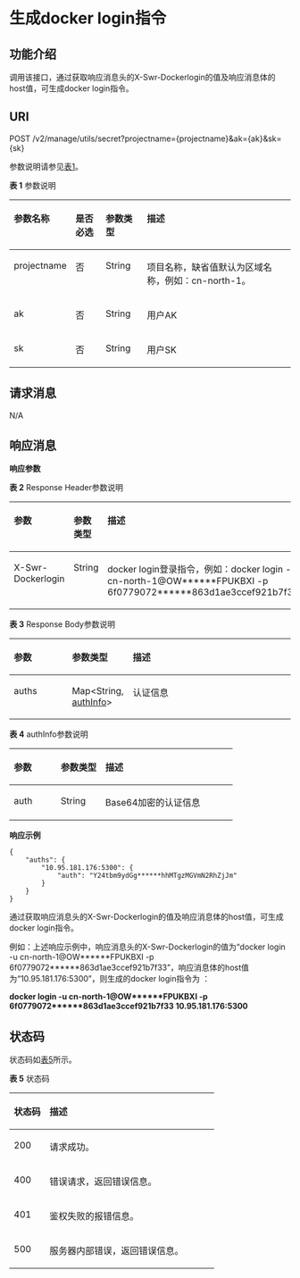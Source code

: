 # 生成docker login指令<a name="swr_02_0052"></a>

## 功能介绍<a name="section14905762191056"></a>

调用该接口，通过获取响应消息头的X-Swr-Dockerlogin的值及响应消息体的host值，可生成docker login指令。

## URI<a name="section10482810165331"></a>

POST /v2/manage/utils/secret?projectname=\{projectname\}&ak=\{ak\}&sk=\{sk\}

参数说明请参见[表1](#table05962819187)。

**表 1**  参数说明

<a name="table05962819187"></a>
<table><thead align="left"><tr id="row18599289181"><th class="cellrowborder" valign="top" width="15.68%" id="mcps1.2.5.1.1"><p id="p145942820183"><a name="p145942820183"></a><a name="p145942820183"></a>参数名称</p>
</th>
<th class="cellrowborder" valign="top" width="11.27%" id="mcps1.2.5.1.2"><p id="p1450315424313"><a name="p1450315424313"></a><a name="p1450315424313"></a>是否必选</p>
</th>
<th class="cellrowborder" valign="top" width="15.06%" id="mcps1.2.5.1.3"><p id="p15022419437"><a name="p15022419437"></a><a name="p15022419437"></a>参数类型</p>
</th>
<th class="cellrowborder" valign="top" width="57.989999999999995%" id="mcps1.2.5.1.4"><p id="p205910283185"><a name="p205910283185"></a><a name="p205910283185"></a>描述</p>
</th>
</tr>
</thead>
<tbody><tr id="row146018284188"><td class="cellrowborder" valign="top" width="15.68%" headers="mcps1.2.5.1.1 "><p id="p10585203891316"><a name="p10585203891316"></a><a name="p10585203891316"></a>projectname</p>
</td>
<td class="cellrowborder" valign="top" width="11.27%" headers="mcps1.2.5.1.2 "><p id="p198322817174"><a name="p198322817174"></a><a name="p198322817174"></a>否</p>
</td>
<td class="cellrowborder" valign="top" width="15.06%" headers="mcps1.2.5.1.3 "><p id="p19795113419177"><a name="p19795113419177"></a><a name="p19795113419177"></a>String</p>
</td>
<td class="cellrowborder" valign="top" width="57.989999999999995%" headers="mcps1.2.5.1.4 "><p id="p1658514381137"><a name="p1658514381137"></a><a name="p1658514381137"></a>项目名称，缺省值默认为区域名称，例如：cn-north-1。</p>
</td>
</tr>
<tr id="row1160152816186"><td class="cellrowborder" valign="top" width="15.68%" headers="mcps1.2.5.1.1 "><p id="p6585438161310"><a name="p6585438161310"></a><a name="p6585438161310"></a>ak</p>
</td>
<td class="cellrowborder" valign="top" width="11.27%" headers="mcps1.2.5.1.2 "><p id="p81111128181719"><a name="p81111128181719"></a><a name="p81111128181719"></a>否</p>
</td>
<td class="cellrowborder" valign="top" width="15.06%" headers="mcps1.2.5.1.3 "><p id="p1079843413176"><a name="p1079843413176"></a><a name="p1079843413176"></a>String</p>
</td>
<td class="cellrowborder" valign="top" width="57.989999999999995%" headers="mcps1.2.5.1.4 "><p id="p16585203813139"><a name="p16585203813139"></a><a name="p16585203813139"></a>用户AK</p>
</td>
</tr>
<tr id="row7611288187"><td class="cellrowborder" valign="top" width="15.68%" headers="mcps1.2.5.1.1 "><p id="p6585103819131"><a name="p6585103819131"></a><a name="p6585103819131"></a>sk</p>
</td>
<td class="cellrowborder" valign="top" width="11.27%" headers="mcps1.2.5.1.2 "><p id="p11585113871314"><a name="p11585113871314"></a><a name="p11585113871314"></a>否</p>
</td>
<td class="cellrowborder" valign="top" width="15.06%" headers="mcps1.2.5.1.3 "><p id="p1880163431716"><a name="p1880163431716"></a><a name="p1880163431716"></a>String</p>
</td>
<td class="cellrowborder" valign="top" width="57.989999999999995%" headers="mcps1.2.5.1.4 "><p id="p10585133891316"><a name="p10585133891316"></a><a name="p10585133891316"></a>用户SK</p>
</td>
</tr>
</tbody>
</table>

## 请求消息<a name="s8246d3afdd6f44dc817ce0c3f2ac7d53"></a>

N/A

## 响应消息<a name="sab9be5ce850743859bb238e072f8d1f2"></a>

**响应参数**

**表 2**  Response Header参数说明

<a name="table1669936122412"></a>
<table><thead align="left"><tr id="row56991369241"><th class="cellrowborder" valign="top" width="20.89%" id="mcps1.2.4.1.1"><p id="p6699667249"><a name="p6699667249"></a><a name="p6699667249"></a>参数</p>
</th>
<th class="cellrowborder" valign="top" width="20.11%" id="mcps1.2.4.1.2"><p id="p269919620247"><a name="p269919620247"></a><a name="p269919620247"></a>参数类型</p>
</th>
<th class="cellrowborder" valign="top" width="59%" id="mcps1.2.4.1.3"><p id="p166992061240"><a name="p166992061240"></a><a name="p166992061240"></a>描述</p>
</th>
</tr>
</thead>
<tbody><tr id="row158942365248"><td class="cellrowborder" valign="top" width="20.89%" headers="mcps1.2.4.1.1 "><p id="p1389423616246"><a name="p1389423616246"></a><a name="p1389423616246"></a>X-Swr-Dockerlogin</p>
</td>
<td class="cellrowborder" valign="top" width="20.11%" headers="mcps1.2.4.1.2 "><p id="p195980421242"><a name="p195980421242"></a><a name="p195980421242"></a>String</p>
</td>
<td class="cellrowborder" valign="top" width="59%" headers="mcps1.2.4.1.3 "><p id="p759819427240"><a name="p759819427240"></a><a name="p759819427240"></a>docker login登录指令，例如：docker login -u cn-north-1@OW******FPUKBXI -p 6f0779072******863d1ae3ccef921b7f33</p>
</td>
</tr>
</tbody>
</table>

**表 3**  Response Body参数说明

<a name="table34001413863"></a>
<table><thead align="left"><tr id="row17400171319612"><th class="cellrowborder" valign="top" width="20.89%" id="mcps1.2.4.1.1"><p id="p1840015139619"><a name="p1840015139619"></a><a name="p1840015139619"></a>参数</p>
</th>
<th class="cellrowborder" valign="top" width="20.11%" id="mcps1.2.4.1.2"><p id="p24002135620"><a name="p24002135620"></a><a name="p24002135620"></a>参数类型</p>
</th>
<th class="cellrowborder" valign="top" width="59%" id="mcps1.2.4.1.3"><p id="p174008131163"><a name="p174008131163"></a><a name="p174008131163"></a>描述</p>
</th>
</tr>
</thead>
<tbody><tr id="row11400113668"><td class="cellrowborder" valign="top" width="20.89%" headers="mcps1.2.4.1.1 "><p id="p1348353715289"><a name="p1348353715289"></a><a name="p1348353715289"></a>auths</p>
</td>
<td class="cellrowborder" valign="top" width="20.11%" headers="mcps1.2.4.1.2 "><p id="p114831837142811"><a name="p114831837142811"></a><a name="p114831837142811"></a>Map&lt;String, <a href="#table1787854911167">authInfo</a>&gt;</p>
</td>
<td class="cellrowborder" valign="top" width="59%" headers="mcps1.2.4.1.3 "><p id="p74838372289"><a name="p74838372289"></a><a name="p74838372289"></a>认证信息</p>
</td>
</tr>
</tbody>
</table>

**表 4**  authInfo参数说明

<a name="table1787854911167"></a>
<table><thead align="left"><tr id="row1588184916165"><th class="cellrowborder" valign="top" width="21%" id="mcps1.2.4.1.1"><p id="p158847496166"><a name="p158847496166"></a><a name="p158847496166"></a>参数</p>
</th>
<th class="cellrowborder" valign="top" width="20%" id="mcps1.2.4.1.2"><p id="p2088624911169"><a name="p2088624911169"></a><a name="p2088624911169"></a>参数类型</p>
</th>
<th class="cellrowborder" valign="top" width="59%" id="mcps1.2.4.1.3"><p id="p128875496169"><a name="p128875496169"></a><a name="p128875496169"></a>描述</p>
</th>
</tr>
</thead>
<tbody><tr id="row888994917169"><td class="cellrowborder" valign="top" width="21%" headers="mcps1.2.4.1.1 "><p id="p1142716375293"><a name="p1142716375293"></a><a name="p1142716375293"></a>auth</p>
</td>
<td class="cellrowborder" valign="top" width="20%" headers="mcps1.2.4.1.2 "><p id="p642773742911"><a name="p642773742911"></a><a name="p642773742911"></a>String</p>
</td>
<td class="cellrowborder" valign="top" width="59%" headers="mcps1.2.4.1.3 "><p id="p194274374297"><a name="p194274374297"></a><a name="p194274374297"></a>Base64加密的认证信息</p>
</td>
</tr>
</tbody>
</table>

**响应示例**

```
{
    "auths": {
        "10.95.181.176:5300": {
            "auth": "Y24tbm9ydGg******hhMTgzMGVmN2RhZjJm"
        }
    }
}
```

通过获取响应消息头的X-Swr-Dockerlogin的值及响应消息体的host值，可生成docker login指令。

例如：上述响应示例中，响应消息头的X-Swr-Dockerlogin的值为“docker login -u cn-north-1@OW\*\*\*\*\*\*FPUKBXI -p 6f0779072\*\*\*\*\*\*863d1ae3ccef921b7f33”，响应消息体的host值为“10.95.181.176:5300”，则生成的docker login指令为 ：

**docker login -u cn-north-1@OW\*\*\*\*\*\*FPUKBXI -p 6f0779072\*\*\*\*\*\*863d1ae3ccef921b7f33 10.95.181.176:5300**

## 状态码<a name="section5365169104253"></a>

状态码如[表5](#table334923162011)所示。

**表 5**  状态码

<a name="table334923162011"></a>
<table><thead align="left"><tr id="row834914392012"><th class="cellrowborder" valign="top" width="17.44%" id="mcps1.2.3.1.1"><p id="p1434911342014"><a name="p1434911342014"></a><a name="p1434911342014"></a>状态码</p>
</th>
<th class="cellrowborder" valign="top" width="82.56%" id="mcps1.2.3.1.2"><p id="p4349430208"><a name="p4349430208"></a><a name="p4349430208"></a>描述</p>
</th>
</tr>
</thead>
<tbody><tr id="row5349837207"><td class="cellrowborder" valign="top" width="17.44%" headers="mcps1.2.3.1.1 "><p id="p47673018306"><a name="p47673018306"></a><a name="p47673018306"></a>200</p>
</td>
<td class="cellrowborder" valign="top" width="82.56%" headers="mcps1.2.3.1.2 "><p id="p1976173053010"><a name="p1976173053010"></a><a name="p1976173053010"></a>请求成功。</p>
</td>
</tr>
<tr id="row53501322011"><td class="cellrowborder" valign="top" width="17.44%" headers="mcps1.2.3.1.1 "><p id="p2761304301"><a name="p2761304301"></a><a name="p2761304301"></a>400</p>
</td>
<td class="cellrowborder" valign="top" width="82.56%" headers="mcps1.2.3.1.2 "><p id="p876530153011"><a name="p876530153011"></a><a name="p876530153011"></a>错误请求，返回错误信息。</p>
</td>
</tr>
<tr id="row187384312201"><td class="cellrowborder" valign="top" width="17.44%" headers="mcps1.2.3.1.1 "><p id="p97613012308"><a name="p97613012308"></a><a name="p97613012308"></a>401</p>
</td>
<td class="cellrowborder" valign="top" width="82.56%" headers="mcps1.2.3.1.2 "><p id="p117673023012"><a name="p117673023012"></a><a name="p117673023012"></a>鉴权失败的报错信息。</p>
</td>
</tr>
<tr id="row0350123192020"><td class="cellrowborder" valign="top" width="17.44%" headers="mcps1.2.3.1.1 "><p id="p976113012309"><a name="p976113012309"></a><a name="p976113012309"></a>500</p>
</td>
<td class="cellrowborder" valign="top" width="82.56%" headers="mcps1.2.3.1.2 "><p id="p107633093012"><a name="p107633093012"></a><a name="p107633093012"></a>服务器内部错误，返回错误信息。</p>
</td>
</tr>
</tbody>
</table>

